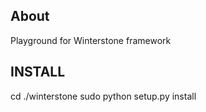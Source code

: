 About
-----

Playground for Winterstone framework

INSTALL
-------

cd ./winterstone
sudo python setup.py install
